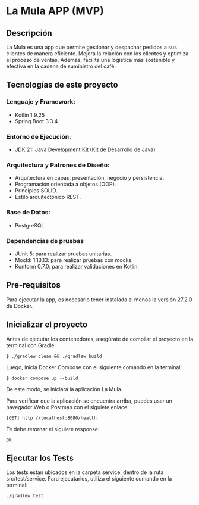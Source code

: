 # La Mula APP (MVP)


## Descripción

La Mula es una app que permite gestionar y despachar pedidos a sus clientes de manera eficiente. Mejora la relación con los clientes y optimiza el proceso de ventas. Además, facilita una logística más sostenible y efectiva en la cadena de suministro del café.


## Tecnologías de este proyecto
### Lenguaje y Framework:

- Kotlin 1.9.25
- Spring Boot 3.3.4

### Entorno de Ejecución:

- JDK 21: Java Development Kit (Kit de Desarrollo de Java)

### Arquitectura y Patrones de Diseño:

- Arquitectura en capas: presentación, negocio y persistencia.
- Programación orientada a objetos (OOP).
- Principios SOLID.
- Estilo arquitectónico REST.

### Base de Datos:

- PostgreSQL.

### Dependencias de pruebas

- JUnit 5: para realizar pruebas unitarias.
- Mockk 1.13.13: para realizar pruebas con mocks.
- Konform 0.7.0: para realizar validaciones en Kotlin.

## Pre-requisitos

Para ejecutar la app, es necesario tener instalada al menos la versión 27.2.0 de Docker.

## Inicializar el proyecto

Antes de ejecutar los contenedores, asegúrate de compilar el proyecto en la terminal con Gradle:

```
$ ./gradlew clean && ./gradlew build
```

Luego, inicia Docker Compose con el siguiente comando en la terminal:


```
$ docker compose up --build
```
De este modo, se iniciará la aplicación La Mula.

Para verificar que la aplicación se encuentra arriba, puedes usar un navegador Web o Postman con el siguiete enlace:

```
[GET] http://localhost:8080/health
```
Te debe retornar el siguiete response:

```
OK
```

## Ejecutar los Tests

Los tests están ubicados en la carpeta service, dentro de la ruta src/test/service. Para ejecutarlos, utiliza el siguiente comando en la terminal:

```
./gradlew test 
```
